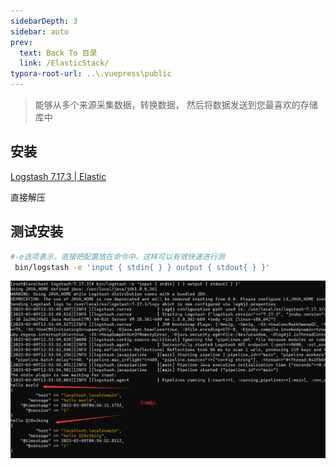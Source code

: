 ```yaml
---
sidebarDepth: 3
sidebar: auto
prev:
  text: Back To 目录
  link: /ElasticStack/
typora-root-url: ..\.vuepress\public
---
```




> 能够从多个来源采集数据，转换数据， 然后将数据发送到您最喜欢的存储库中

## 安装

[Logstash 7.17.3 | Elastic](https://www.elastic.co/cn/downloads/past-releases/logstash-7-17-3)

直接解压

## 测试安装

```sh
#‐e选项表示，直接把配置放在命令中，这样可以有效快速进行测
 bin/logstash -e 'input { stdin{ } } output { stdout{ } }'
```

![image-20230309125617481](/images/elasticsearch/image-20230309125617481.png)